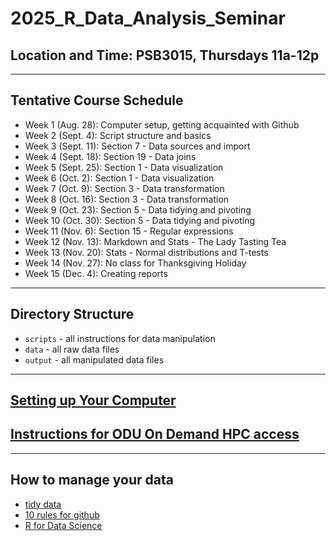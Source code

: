 # 2025_R_Data_Analysis_Seminar

## Location and Time:  PSB3015, Thursdays 11a-12p


---
## Tentative Course Schedule

* Week 1 (Aug. 28): Computer setup, getting acquainted with Github
* Week 2 (Sept. 4): Script structure and basics
* Week 3 (Sept. 11): Section 7 - Data sources and import
* Week 4 (Sept. 18): Section 19 - Data joins
* Week 5 (Sept. 25): Section 1 - Data visualization 
* Week 6 (Oct. 2): Section 1 - Data visualization 
* Week 7 (Oct. 9): Section 3 - Data transformation
* Week 8 (Oct. 16): Section 3 - Data transformation
* Week 9 (Oct. 23): Section 5 - Data tidying and pivoting
* Week 10 (Oct. 30): Section 5 - Data tidying and pivoting
* Week 11 (Nov. 6): Section 15 - Regular expressions
* Week 12 (Nov. 13): Markdown and Stats - The Lady Tasting Tea
* Week 13 (Nov. 20): Stats - Normal distributions and T-tests
* Week 14 (Nov. 27): No class for Thanksgiving Holiday
* Week 15 (Dec. 4): Creating reports
---

## Directory Structure

* `scripts` - all instructions for data manipulation
* `data` - all raw data files
* `output` - all manipulated data files

---

## [Setting up Your Computer](https://github.com/DGauthierLab/how_to.git)

## [Instructions for ODU On Demand HPC access](https://wiki.hpc.odu.edu/en/open-ondemand)


---

## How to manage your data

* [tidy data](https://vita.had.co.nz/papers/tidy-data.pdf)
* [10 rules for github](https://journals.plos.org/ploscompbiol/article?id=10.1371/journal.pcbi.1004947)
* [R for Data Science](https://r4ds.hadley.nz/)
